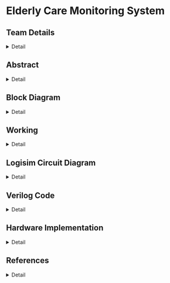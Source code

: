 # Elderly Care Monitoring System

<!-- First Section -->

## Team Details

<details>
  <summary>Detail</summary>

> Semester: 3rd Sem B. Tech. CSE

> Section: S1

> Member-1: Aayushman, 231CS105, aayushman.231cs105@nitk.edu.in

> Member-2: Atharva Parkhi, 231CS115, aparkhi.231cs115@nitk.edu.in

> Member-3: Sahil Mengji, 231CS151, sahilmengji.231cs151@nitk.edu.in

</details>

<!-- Second Section -->

## Abstract

<details>
  <summary>Detail</summary>
  
  > The motivation for developing an Elderly Care Monitoring System arises from the
pressing need to ensure the safety and well-being of the aging population, especially those
living independently. Real-time health monitoring solutions can detect critical conditions
like abnormal heart rates, high temperatures, and falls, reducing health risks. Further-
more, managing multiple medications can be challenging for seniors, so incorporating a
medicine reminder feature helps ensure timely intake and prevents missed doses. This
system provides peace of mind for caregivers, enabling timely medical intervention and
better health management.<br><br>
The growing elderly population faces significant challenges in health management and
safety. Many seniors struggle to monitor vital health parameters, leading to unnoticed
risks. The complexity of medication regimens can result in missed doses, jeopardizing
their well-being. This project aims to create a comprehensive system that integrates
health monitoring, fall detection, and medication reminders, along with a fall recovery
timer to track recovery times after falls. This enhances safety, ensures timely assistance,
and improves the quality of life for elderly individuals living independently.<br> <br>
Here are the features of the Elderly Care Monitoring System:<br>
~ Real-Time Health Monitoring: Continuously tracks vital parameters such as heart
rate and body temperature, providing immediate alerts for abnormalities.<br>
~ Error-free Fall Detection Mechanism: Quickly identifies falls and notifies caregivers
at the same time avoiding any false alarms using a robust recovery timer system and
debouncing system, ensuring prompt assistance in emergencies.<br>
~ Medicine Reminder System: Alerts seniors when to take their medications, prevent-
ing missed doses and promoting adherence to medication schedules.
</details>

<!-- Third Section -->
## Block Diagram
<details>
  <summary>Detail</summary>

> ![Block Diagram](Snapshots/Block2png.png)

</details>

## Working

<details>
  <summary>Detail</summary>

> The Elderly Monitoring System is designed to assist in the continuous health and safety monitoring of elderly individuals. It integrates multiple modules, each serving a specific function to enhance the well-being and daily life of the user. The system consists of the following core components: <br>

> ![Block Diagram](Snapshots/Flowchart.png) <br>

 Control System: It is used to identify what module we are interested in looking at a particular instance between BPM monitoring and Temperature monitoring. It is made using a simple finite state machine, which contains three states: BPM monitoring, Temperature monitoring and Idle State which is accomplished using D flip flops.<br>

> ![](Snapshots/Control2.png) <br>

 
BPM Monitoring: This module tracks the user's heart rate (beats per minute). It triggers an alert if the BPM falls outside the normal range, helping detect any irregularities in real-time.<br>

It contains a simple  structure in which we measure beats per minute of a person. In our case, we measure it for 10 seconds using a counter and a mono pulse button, thus giving the pulse manually, and multiply it by 6 using a multiplier thus getting it for a minute. Then that value is compared to certain threshold values determined for a person of old age using a comparator and if the measured values doesn't lie in the particular slot then the monitor returns an abnormal state. It also shows the current BPM of the patient.<br><br>

> ![](Snapshots/bpm2.png) <br>

Temperature Monitoring: This module measures the user's body temperature and monitors for abnormal fluctuations. If the temperature deviates from a healthy range, an alert is activated to prompt immediate action. Special handling is included to ensure no false alerts when the sensor detects a reading of zero. <br>

So the temperature is detected using a sensor, and if it falls below or above certain threshold values determined for old age people which is compared in our circuits using comparators, then it is an abnormality and it shows on the LED or output generated.<br><br>

> ![](Snapshots/temp2.png) <br>
Medicine Reminder: The medicine reminder module is programmed to provide timely alerts to the user when it's time to take their medication. This helps ensure adherence to prescribed medication schedules. <br>

At certain intervals, the patient gets a reminder for taking his/her medicines, which is executed using a simple counter and timer circuits. <br><br>

Fall Detection System: The fall detection system monitors for any sudden movements or lack of movement that could indicate a fall. In the event of a detected fall, the system sends an immediate alert to caregivers or family members, ensuring a quick response.<br>

This intricate system includes a debouncing system which ensures that no noisy signals pass through in the circuit and only stable signals do. This is done using D flip flops. When a stable signal reaches the system, a recovery timer starts executed using a counter thus allowing the user to reset the timer if the fall isn't serious. The reset button is executed using S flip flop. If the patient fails to press the reset button before the recovery timer ends, then an alarm is sent.<br><br>

> ![](Snapshots/fall2.png) <br>

</details>

<!-- Fourth Section -->

## Logisim Circuit Diagram

<details>
  <summary>Detail</summary>
This is the main circuit diagram of our Elderly Care Monitoring System, which contains the following modules:
  BPM Monitor<br>
  Temperature Monitor<br>
  Fall Detection System<br>
  Medicine Reminder<br>
  Control System<br>
  
>  ![Main Circuit](Snapshots/main.png) <br> <br>
  BPM Monitor takes pulses of the patient and returns whether it is abnormal or normal.
> ![BPM monitor](Snapshots/bpm1.png) <br> <br>
  Temperature Monitor takes temperature of the patient and returns  whether it is abnormal or normal.
> ![Temperature monitor](Snapshots/temp1.png)<br> <br>
  Fall detection system detects a fall, which passes through a debouncing system and starts a recovery timer which sends an alert after 30 seconds if it is not reset.
> ![Fall Detection System](Snapshots/fall1.png)<br> <br>
  Medicine Reminder helps the patient to avoid missing any doses of their prescribed medication, thus taking care of their health.
> ![Medicine Reminder](Snapshots/medicine1.png)<br> <br>
  COntrol System helps to decide which state are we currently on.
> ![Control System](Snapshots/control1.png)<br> <br>

</details>

<!-- Fifth Section -->

## Verilog Code

<details>
  <summary>Detail</summary>

[Verilog File(Gate Level)](Verilog/S1-T10-Gate.v)<br>
[Verilog File (Data Flow Level)](Verilog/S1-T10.v)<br>
[Testbench File](Verilog/S1-T10_tb.v)<br>
> ![](Snapshots/bpm3.png)<br> <br>
> ![](Snapshots/temp3.png)<br> <br>
> ![](Snapshots/fall3.png)<br> <br>
> ![](Snapshots/med3.png)<br> <br>

</details>

## Hardware Implementation

<details>
  <summary>Detail</summary>

[Watch the video](https://github.com/aparkhi83/Elderly-Care-Monitoring-System-S1-10/Videos/BPMMonitor.mp4)
  In the hardware implementation of our fall detection feature, we had to scale down the circuit to be able to execute it on a small scale in which instead letting the recovery timer go on for 30 seconds, we had to convert it to a 4 second timer. Otherwise, it performs the same function of warning if the patient falls, that is if the patient presses the reset button before 4 seconds, he/she is deemed to be in perfect state and has not fallen. If he/she fails to do so, the alarm goes off, thus ensuring timely medical intervention for the patient. <br>
  > ![](Snapshots/fall1.png)<br> <br>
In the hardware implementation of our BPM monitor, we had to scale down the circuit to reduce the time for which we measure the actual heartbeat of the patient from 30 seconds to 8 seconds for easier implementation. So in reference to actual data corresponding to senior citizens, we calculated that the normal beats number in 8 seconds should be between 8 and 13, and any other beats number which doesn't fall into this criterion will be deemed as an abnormal heartbeat. <br>
  > ![](Snapshots/bpmfinal.png)<br> <br>
</details>

## References

<details>
  <summary>Detail</summary>

> http://www.csroc.org.tw/journal/JOC24-2/JOC24-2-1.pdf<br>
https://www.safewise.com/what-is-fall-detection/<br>
https://blogs.worldbank.org/en/health/health-systems-must-address-unique-needs-aging-populations<br>

